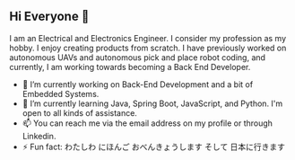 ## Hi Everyone 👋
I am an Electrical and Electronics Engineer. I consider my profession as my hobby. I enjoy creating products from scratch. I have previously worked on autonomous UAVs and autonomous pick and place robot coding, and currently, I am working towards becoming a Back End Developer.
- 🚀 I’m currently working on Back-End Development and a bit of Embedded Systems.
- 🧠 I’m currently learning Java, Spring Boot, JavaScript, and Python. I'm open to all kinds of assistance.
- 📫 You can reach me via the email address on my profile or through Linkedin.
- ⚡ Fun fact: わたしわ にほんご おべんきょうします そして 日本に行きます
<!--
**Nezolas/Nezolas** is a ✨ _special_ ✨ repository because its `README.md` (this file) appears on your GitHub profile.

Here are some ideas to get you started:

- 🔭 I’m currently working on ...
- 🌱 I’m currently learning ...
- 👯 I’m looking to collaborate on ...
- 🤔 I’m looking for help with ...
- 💬 Ask me about ...
- 📫 How to reach me: ...
- 😄 Pronouns: ...
- ⚡ Fun fact: ...
-->
